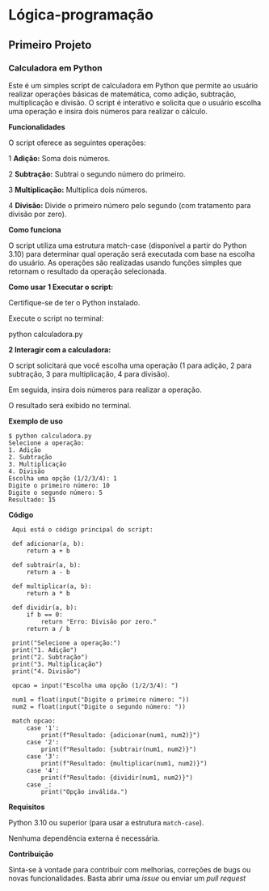# Lógica-programação
## Primeiro Projeto 
### Calculadora em Python

Este é um simples script de calculadora em Python que permite ao usuário realizar operações básicas de matemática, como adição, subtração, multiplicação e divisão. O script é interativo e solicita que o usuário escolha uma operação e insira dois números para realizar o cálculo.

**Funcionalidades**

O script oferece as seguintes operações:

  1 **Adição:** Soma dois números.

  2 **Subtração:** Subtrai o segundo número do primeiro.

  3 **Multiplicação:** Multiplica dois números.

  4 **Divisão:** Divide o primeiro número pelo segundo (com tratamento para divisão por zero).

**Como funciona**

O script utiliza uma estrutura match-case (disponível a partir do Python 3.10) para determinar qual operação será executada com base na escolha do usuário. As operações são realizadas usando funções simples que retornam o resultado da operação selecionada.

**Como usar**
**1 Executar o script:**

Certifique-se de ter o Python instalado.

Execute o script no terminal:

python calculadora.py

**2 Interagir com a calculadora:**

O script solicitará que você escolha uma operação (1 para adição, 2 para subtração, 3 para multiplicação, 4 para divisão).

Em seguida, insira dois números para realizar a operação.

O resultado será exibido no terminal.

**Exemplo de uso**

    $ python calculadora.py
    Selecione a operação:
    1. Adição
    2. Subtração
    3. Multiplicação
    4. Divisão
    Escolha uma opção (1/2/3/4): 1
    Digite o primeiro número: 10
    Digite o segundo número: 5
    Resultado: 15

**Código**

     Aqui está o código principal do script:

     def adicionar(a, b):
         return a + b

     def subtrair(a, b):
         return a - b

     def multiplicar(a, b):
         return a * b

     def dividir(a, b):
         if b == 0:
             return "Erro: Divisão por zero."
         return a / b

     print("Selecione a operação:")
     print("1. Adição")
     print("2. Subtração")
     print("3. Multiplicação")
     print("4. Divisão")

     opcao = input("Escolha uma opção (1/2/3/4): ")

     num1 = float(input("Digite o primeiro número: "))
     num2 = float(input("Digite o segundo número: "))

     match opcao:
         case '1':
             print(f"Resultado: {adicionar(num1, num2)}")
         case '2':
             print(f"Resultado: {subtrair(num1, num2)}")
         case '3':
             print(f"Resultado: {multiplicar(num1, num2)}")
         case '4':
             print(f"Resultado: {dividir(num1, num2)}")
         case _:
             print("Opção inválida.")

**Requisitos**

Python 3.10 ou superior (para usar a estrutura  `match-case`).

Nenhuma dependência externa é necessária.

**Contribuição**

Sinta-se à vontade para contribuir com melhorias, correções de bugs ou novas funcionalidades. Basta abrir uma *issue* ou enviar um *pull request*


